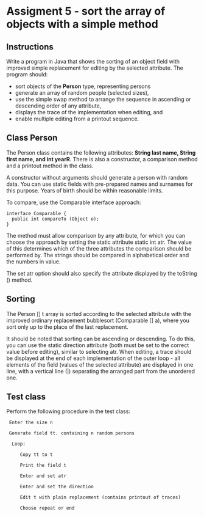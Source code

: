 # Assigment 5 - sort the array of objects with a simple method
## Instructions
Write a program in Java that shows the sorting of an object field with improved simple replacement for editing by the selected attribute. The program should:

- sort objects of the **Person** type, representing persons
- generate an array of random people (selected sizes),
- use the simple swap method to arrange the sequence in ascending or descending order of any attribute,
- displays the trace of the implementation when editing, and
- enable multiple editing from a printout sequence.

## Class Person
The Person class contains the following attributes: **String last name, String first name, and int yearR**. There is also a constructor, a comparison method and a printout method in the class.

A constructor without arguments should generate a person with random data. You can use static fields with pre-prepared names and surnames for this purpose. Years of birth should be within reasonable limits.

To compare, use the Comparable interface approach:
```
interface Comparable {
  public int compareTo (Object o);
}
```
The method must allow comparison by any attribute, for which you can choose the approach by setting the static attribute static int atr. The value of this determines which of the three attributes the comparison should be performed by. The strings should be compared in alphabetical order and the numbers in value.

The set atr option should also specify the attribute displayed by the toString () method.

## Sorting
The Person [] t array is sorted according to the selected attribute with the improved ordinary replacement bubblesort (Comparable [] a), where you sort only up to the place of the last replacement.

It should be noted that sorting can be ascending or descending. To do this, you can use the static direction attribute (both must be set to the correct value before editing), similar to selecting atr. When editing, a trace should be displayed at the end of each implementation of the outer loop - all elements of the field (values of the selected attribute) are displayed in one line, with a vertical line (|) separating the arranged part from the unordered one.

## Test class

Perform the following procedure in the test class:
```
 Enter the size n

 Generate field tt. containing n random persons

  Loop:

     Copy tt to t

     Print the field t

     Enter and set atr

     Enter and set the direction

     Edit t with plain replacement (contains printout of traces)

     Choose repeat or end
 ```
